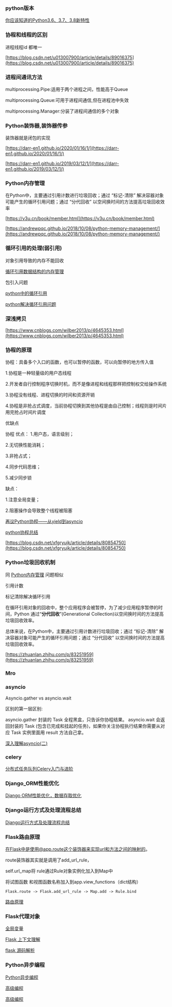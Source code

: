 ### python版本
[你应该知道的Python3.6、3.7、3.8新特性](https://www.liujiangblog.com/blog/51/)

### 协程和线程的区别

进程线程id 都唯一

[https://blog.csdn.net/u013007900/article/details/89016375](https://blog.csdn.net/u013007900/article/details/89016375)

### 进程间通讯方法

multiprocessing.Pipe:适用于两个进程之间，性能高于Queue

multiprocessing.Queue:可用于进程间通信,但在进程池中失效

multiprocessing.Manager:分装了进程间通信的多个对象

### Python装饰器,装饰器传参

装饰器就是闭包的实现

[https://darr-en1.github.io/2020/01/16/1/](https://darr-en1.github.io/2020/01/16/1/)

[https://darr-en1.github.io/2019/03/12/1/](https://darr-en1.github.io/2019/03/12/1/)

### Python内存管理

在Python中，主要通过引用计数进行垃圾回收；通过 “标记-清除” 解决容器对象可能产生的循环引用问题；通过 “分代回收” 以空间换时间的方法提高垃圾回收效率

[https://v3u.cn/book/member.html](https://v3u.cn/book/member.html)

[https://andrewpqc.github.io/2018/10/08/python-memory-management/](https://andrewpqc.github.io/2018/10/08/python-memory-management/)
### 循环引用的处理(弱引用)

对象引用导致的内存不能回收

[循环引用数据结构的内存管理](https://python3-cookbook.readthedocs.io/zh_CN/latest/c08/p23_managing_memory_in_cyclic_data_structures.html)

包引入问题

[python中的循环引用](https://hustyichi.github.io/2018/10/30/circular-import/)

[python解决循环引用问题](https://www.jianshu.com/p/a1e91cc53b07)


### 深浅拷贝

[https://www.cnblogs.com/wilber2013/p/4645353.html](https://www.cnblogs.com/wilber2013/p/4645353.html)

### 协程的原理

协程：具备多个入口的函数，也可以暂停的函数，可以向暂停的地方传入值

1.协程是一种轻量级的用户态线程

2.开发者自行控制程序切换时机，而不是像进程和线程那样把控制权交给操作系统

3.协程没有线程、进程切换的时间和资源开销

4.协程是非抢占式调度，当前协程切换到其他协程是由自己控制；线程则是时间片用完抢占时间片调度

优缺点

协程
优点：
1.用户态，语言级别；

2.无切换性能消耗；

3.非抢占式；

4.同步代码思维；

5.减少同步锁

缺点：

1.注意全局变量；

2.阻塞操作会导致整个线程被阻塞

[再议Python协程——从yield到asyncio](https://www.cnblogs.com/zingp/p/8678109.html#_label0)

[python协程总结](https://www.cnblogs.com/fengf233/p/11548769.html)

[https://blog.csdn.net/xfgryujk/article/details/80854750](https://blog.csdn.net/xfgryujk/article/details/80854750)

### Python垃圾回收机制

同 [Python内存管理](#Python内存管理) 问题相似

引用计数

标记清除解决循环引用

在循环引用对象的回收中，整个应用程序会被暂停，为了减少应用程序暂停的时间，Python 通过“**分代回收**”(Generational Collection)以空间换时间的方法提高垃圾回收效率。


总体来说，在Python中，主要通过引用计数进行垃圾回收；通过 “标记-清除” 解决容器对象可能产生的循环引用问题；通过 “分代回收” 以空间换时间的方法提高垃圾回收效率。

[https://zhuanlan.zhihu.com/p/83251959](https://zhuanlan.zhihu.com/p/83251959)

### Mro

### asyncio

Asyncio.gather vs asyncio.wait

区别的第一层区别:

asyncio.gather 封装的 Task 全程黑盒，只告诉你协程结果。
asyncio.wait 会返回封装的 Task (包含已完成和挂起的任务)，如果你关注协程执行结果你需要从对应 Task 实例里面用 result 方法自己拿。


[深入理解asyncio(二)](https://www.dongwm.com/post/understand-asyncio-2/)

### celery

[分布式任务队列Celery入门与进阶](https://www.cnblogs.com/wdliu/p/9517535.html)

### Django_ORM性能优化
[Django ORM性能优化，数据存取优化](https://www.jianshu.com/p/aded5b2029f6)

### Django运行方式及处理流程总结
[Django运行方式及处理流程总结](https://segmentfault.com/a/1190000002399134)

### Flask路由原理

在Flask中是使用@app.route这个装饰器来实现url和方法之间的映射的。

route装饰器其实就是调用了add_url_rule，

self.url_map将 rule通过Rule对象实例化加入到Map中

将试图函数 和视图函数名称加入到app.view_functions（dict结构）



```Flask.route -> Flask.add_url_rule -> Map.add -> Rule.bind```

[路由原理](https://juejin.im/post/6844903895655776269)

### Flask代理对象
[全局变量](https://juejin.im/post/6844903920842588174)

[Flask 上下文理解](https://jin-yang.github.io/post/flask-context.html)

[flask 源码解析](https://cizixs.com/2017/01/11/flask-insight-start-process/)

### Python异步编程
[Python异步编程](https://mp.weixin.qq.com/s/H-0pd3NcAJDbUckNi0-IEw)


[高级编程](https://www.cnblogs.com/wry789/p/13710444.html)

[高级编程](https://www.cnblogs.com/crazymagic/articles/10066437.html)
